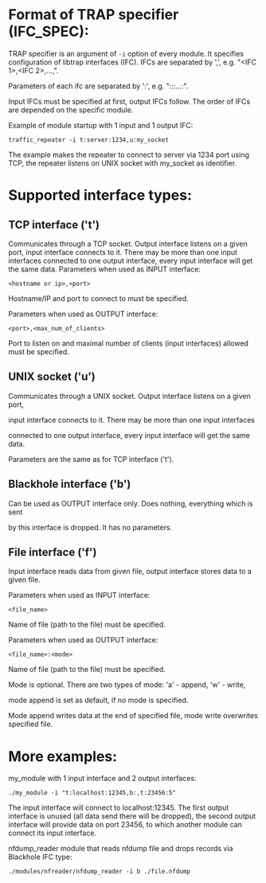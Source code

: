 Format of TRAP specifier (IFC_SPEC):
====================================

TRAP specifier is an argument of `-i` option of every module.
It specifies configuration of libtrap interfaces (IFC).
IFCs are separated by ',', e.g. "<IFC 1>,<IFC 2>,...,<IFC N>".

Parameters of each ifc are separated by ':', e.g. "<type>:<par1>:<par2>:...:<parN>".

Input IFCs must be specified at first, output IFCs follow.
The order of IFCs are depended on the specific module.

Example of module startup with 1 input and 1 output IFC:
```
traffic_repeater -i t:server:1234,u:my_socket
```
The example makes the repeater to connect to server via 1234 port using
TCP, the repeater listens on UNIX socket with my_socket as identifier.

Supported interface types:
==========================

TCP interface ('t')
-------------------

Communicates through a TCP socket. Output interface listens on a given port,
input interface connects to it. There may be more than one input interfaces
connected to one output interface, every input interface will get the same data.
Parameters when used as INPUT interface:
```
<hostname or ip>,<port>
```
Hostname/IP and port to connect to must be specified.

Parameters when used as OUTPUT interface:
```
<port>,<max_num_of_clients>
```
Port to listen on and maximal number of clients (input interfaces) allowed
must be specified.

UNIX socket ('u')
-----------------

Communicates through a UNIX socket. Output interface listens on a given port,

input interface connects to it. There may be more than one input interfaces

connected to one output interface, every input interface will get the same data.

Parameters are the same as for TCP interface ('t').

Blackhole interface ('b')
-------------------------

Can be used as OUTPUT interface only. Does nothing, everything which is sent

by this interface is dropped. It has no parameters.


File interface ('f')
--------------------

Input interface reads data from given file, output interface stores data to a given file.

Parameters when used as INPUT interface:
```
<file_name>
```
Name of file (path to the file) must be specified.

Parameters when used as OUTPUT interface:
```
<file_name>:<mode>
```
Name of file (path to the file) must be specified.

Mode is optional. There are two types of mode: 'a' - append, 'w' - write,

mode append is set as default, if no mode is specified.

Mode append writes data at the end of specified file, mode write overwrites specified file.

More examples:
==============

my_module with 1 input interface and 2 output interfaces:
```
./my_module -i "t:localhost:12345,b:,t:23456:5"
```
The input interface will connect to localhost:12345. The first output
interface is unused (all data send there will be dropped), the second output
interface will provide data on port 23456, to which another module can connect
its input interface.

nfdump_reader module that reads nfdump file and drops records via Blackhole IFC type:
```
./modules/nfreader/nfdump_reader -i b ./file.nfdump
```

